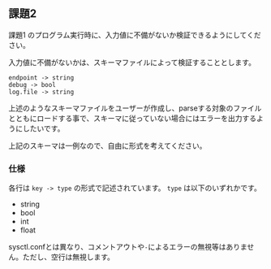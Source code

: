 ## 課題2

課題1 のプログラム実行時に、入力値に不備がないか検証できるようにしてください。

入力値に不備がないかは、スキーマファイルによって検証することとします。

```
endpoint -> string
debug -> bool
log.file -> string
```

上述のようなスキーマファイルをユーザーが作成し、parseする対象のファイルとともにロードする事で、スキーマに従っていない場合にはエラーを出力するようにしたいです。

上記のスキーマは一例なので、自由に形式を考えてください。

### 仕様

各行は `key -> type` の形式で記述されています。
`type` は以下のいずれかです。

- string
- bool
- int
- float

sysctl.confとは異なり、コメントアウトや`-`によるエラーの無視等はありません。ただし、空行は無視します。

